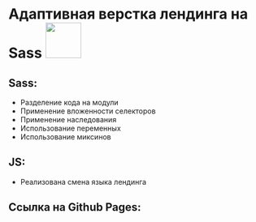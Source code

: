 # Адаптивная верстка лендинга на Sass <img src="https://media.giphy.com/media/fDCH4QFi73SEQqapBp/giphy.gif" width="70" height="70">

## Sass:

- Разделение кода на модули
- Применение вложенности селекторов
- Применение наследования
- Использование переменных
- Использование миксинов

## JS:

- Реализована смена языка лендинга

## Ссылка на Github Pages:
